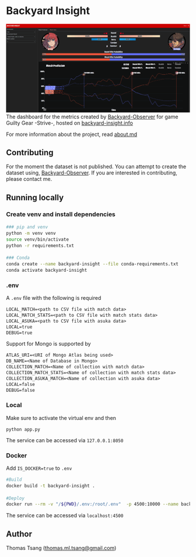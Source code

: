 # Backyard Insight
![demo](docs/images/demo.gif)
The dashboard for the metrics created by [Backyard-Observer](https://github.com/tmltsang/Backyard-Observer) for game Guilty Gear -Strive-, hosted on [backyard-insight.info](https://backyard-insight.info/)

For more information about the project, read [about.md](assets/text/about.md)

## Contributing
For the moment the dataset is not published. You can attempt to create the dataset using, [Backyard-Observer](https://github.com/tmltsang/Backyard-Observer). If you are interested in contributing, please contact me.

## Running locally
### Create venv and install dependencies
```bash
### pip and venv
python -m venv venv
source venv/bin/activate
python -r requirements.txt

### Conda
conda create --name backyard-insight --file conda-requirements.txt
conda activate backyard-insight
```

### .env

A `.env` file with the following is required
```
LOCAL_MATCH=<path to CSV file with match data>
LOCAL_MATCH_STATS=<path to CSV file with match stats data>
LOCAL_ASUKA=<path to CSV file with asuka data>
LOCAL=true
DEBUG=true
```
Support for Mongo is supported by

```
ATLAS_URI=<URI of Mongo Atlas being used>
DB_NAME=<Name of Database in Mongo>
COLLECTION_MATCH=<Name of collection with match data>
COLLECTION_MATCH_STATS=<Name of collection with match stats data>
COLLECTION_ASUKA_MATCH=<Name of collection with asuka data>
LOCAL=false
DEBUG=false
```
### Local
Make sure to activate the virtual env and then
```
python app.py
```

The service can be accessed via `127.0.0.1:8050`

### Docker
Add `IS_DOCKER=true` to `.env`

```bash
#Build
docker build -t backyard-insight .

#Deploy
docker run --rm -v "/${PWD}/.env:/root/.env"  -p 4500:10000 --name backyard-insight backyard-insight
```
The service can be accessed via `localhost:4500`

## Author
Thomas Tsang (thomas.ml.tsang@gmail.com)